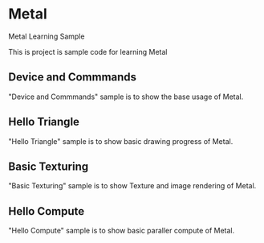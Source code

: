 # Metal
Metal Learning Sample

This is project is sample code for learning Metal

## Device and Commmands

"Device and Commmands" sample is to show the base usage of Metal.


## Hello Triangle

"Hello Triangle" sample is to show basic drawing progress of Metal.

## Basic Texturing

"Basic Texturing" sample is to show Texture and image rendering of Metal.

## Hello Compute

"Hello Compute" sample is to show basic paraller compute of Metal.
